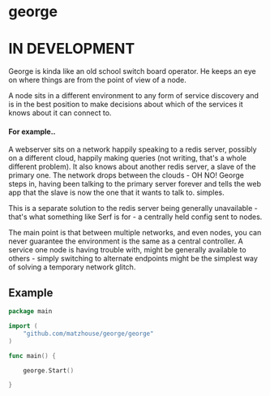 george
======

# IN DEVELOPMENT

George is kinda like an old school switch board operator. He keeps an eye on where things are from the point of view of a node.

A node sits in a different environment to any form of service discovery and is in the best position to make decisions about which of the services it knows about it can connect to. 

#### For example..
A webserver sits on a network happily speaking to a redis server, possibly on a different cloud, happily making queries (not writing, that's a whole different problem).  It also knows about another redis server, a slave of the primary one. The network drops between the clouds - OH NO! George steps in, having been talking to the primary server forever and tells the web app that the slave is now the one that it wants to talk to. simples.

This is a separate solution to the redis server being generally unavailable - that's what something like Serf is for - a centrally held config sent to nodes.

The main point is that between multiple networks, and even nodes, you can never guarantee the environment is the same as a central controller. A service one node is having trouble with, might be generally available to others - simply switching to alternate endpoints might be the simplest way of solving a temporary network glitch.


## Example
```go
package main

import (
	"github.com/matzhouse/george/george"
)

func main() {

	george.Start()

}
```
